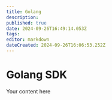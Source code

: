 ```yaml
---
title: Golang
description: 
published: true
date: 2024-09-26T16:49:14.053Z
tags: 
editor: markdown
dateCreated: 2024-09-26T16:06:53.252Z
---
```


# Golang SDK
Your content here
